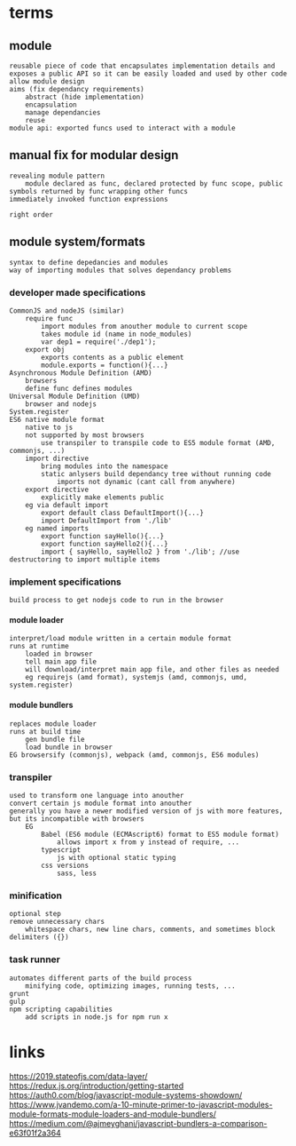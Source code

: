 # terms
## module
    reusable piece of code that encapsulates implementation details and exposes a public API so it can be easily loaded and used by other code
    allow module design
    aims (fix dependancy requirements)
        abstract (hide implementation)
        encapsulation
        manage dependancies
        reuse
    module api: exported funcs used to interact with a module
## manual fix for modular design
    revealing module pattern
        module declared as func, declared protected by func scope, public symbols returned by func wrapping other funcs
    immediately invoked function expressions

    right order
## module system/formats
    syntax to define depedancies and modules
    way of importing modules that solves dependancy problems
### developer made specifications
    CommonJS and nodeJS (similar)
        require func
            import modules from anouther module to current scope
            takes module id (name in node_modules)
            var dep1 = require('./dep1');
        export obj
            exports contents as a public element
            module.exports = function(){...}
    Asynchronous Module Definition (AMD)
        browsers
        define func defines modules
    Universal Module Definition (UMD)
        browser and nodejs
    System.register
    ES6 native module format
        native to js
        not supported by most browsers
            use transpiler to transpile code to ES5 module format (AMD, commonjs, ...)
        import directive
            bring modules into the namespace
            static anlysers build dependancy tree without running code
                imports not dynamic (cant call from anywhere)
        export directive
            explicitly make elements public
        eg via default import
            export default class DefaultImport(){...}
            import DefaultImport from './lib'
        eg named imports
            export function sayHello(){...}
            export function sayHello2(){...}
            import { sayHello, sayHello2 } from './lib'; //use destructoring to import multiple items

### implement specifications
    build process to get nodejs code to run in the browser
#### module loader
    interpret/load module written in a certain module format
    runs at runtime
        loaded in browser
        tell main app file
        will download/interpret main app file, and other files as needed
        eg requirejs (amd format), systemjs (amd, commonjs, umd, system.register)
#### module bundlers
    replaces module loader
    runs at build time
        gen bundle file
        load bundle in browser
    EG browsersify (commonjs), webpack (amd, commonjs, ES6 modules)
### transpiler
    used to transform one language into anouther
    convert certain js module format into anouther
    generally you have a newer modified version of js with more features, but its incompatible with browsers
        EG 
            Babel (ES6 module (ECMAscript6) format to ES5 module format)
                allows import x from y instead of require, ...
            typescript
                js with optional static typing
            css versions
                sass, less
### minification
    optional step
    remove unnecessary chars
        whitespace chars, new line chars, comments, and sometimes block delimiters ({})
### task runner
    automates different parts of the build process
        minifying code, optimizing images, running tests, ...
    grunt
    gulp
    npm scripting capabilities
        add scripts in node.js for npm run x


# links
https://2019.stateofjs.com/data-layer/
https://redux.js.org/introduction/getting-started
https://auth0.com/blog/javascript-module-systems-showdown/
https://www.jvandemo.com/a-10-minute-primer-to-javascript-modules-module-formats-module-loaders-and-module-bundlers/
https://medium.com/@ajmeyghani/javascript-bundlers-a-comparison-e63f01f2a364
